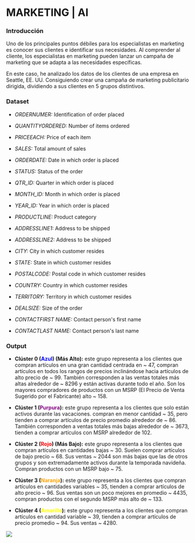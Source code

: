 # MARKETING | AI

### Introducción
Uno de los principales puntos débiles para los especialistas en marketing es conocer sus clientes e identificar sus necesidades. Al comprender al cliente, los especialistas en marketing pueden lanzar un campaña de marketing que se adapta a las necesidades específicas.

En este caso, he analizado los datos de los clientes de una empresa en Seattle, EE. UU. Consiguiendo crear una campaña de marketing publicitario dirigida, dividiendo a sus clientes en 5 grupos distintivos.

### Dataset
- *ORDERNUMER:* Identification of order placed
- *QUANTITYORDERED:* Number of items ordered
- *PRICEEACH:* Price of each item
- *SALES:* Total amount of sales
- *ORDERDATE:* Date in which order is placed
- *STATUS:* Status of the order
- *QTR_ID:* Quarter in which order is placed
- *MONTH_ID:* Month in which order is placed
- *YEAR_ID:* Year in which order is placed
- *PRODUCTLINE:* Product category


- *ADDRESSLINE1:* Address to be shipped
- *ADDRESSLINE2:* Address to be shipped
- *CITY:* City in which customer resides
- *STATE:* State in which customer resides
- *POSTALCODE:* Postal code in which customer resides
- *COUNTRY:* Country in which customer resides
- *TERRITORY:* Territory in which customer resides
- *DEALSIZE:* Size of the order
- *CONTACTFIRST NAME:* Contact person's first name
- *CONTACTLAST NAME:* Contact person's last name

### Output
- **Clúster 0 (<span style="color:blue">Azul</span>) (Más Alto):** este grupo representa a los clientes que compran artículos en una gran cantidad centrada en ~ 47, compran artículos en todos los rangos de precios inclinándose hacia artículos de alto precio de ~ 99. También corresponden a las ventas totales más altas alrededor de ~ 8296 y están activas durante todo el año. Son los mayores compradores de productos con un MSRP (El Precio de Venta Sugerido por el Fabricante) alto ~ 158.

- **Clúster 1 (<span style="color:purple">Purpura</span>):** este grupo representa a los clientes que solo están activos durante las vacaciones. compran en menor cantidad ~ 35, pero tienden a comprar artículos de precio promedio alrededor de ~ 86. También corresponden a ventas totales más bajas alrededor de ~ 3673, tienden a comprar artículos con MSRP alrededor de 102.

- **Clúster 2 (<span style="color:red">Rojo</span>) (Más Bajo):** este grupo representa a los clientes que compran artículos en cantidades bajas ~ 30. Suelen comprar artículos de bajo precio ~ 68. Sus ventas ~ 2044 son más bajas que las de otros grupos y son extremadamente activos durante la temporada navideña. Compran productos con un MSRP bajo ~ 75.

- **Clúster 3 (<span style="color:orange">Naranja</span>):** este grupo representa a los clientes que compran artículos en cantidades variables ~ 35, tienden a comprar artículos de alto precio ~ 96. Sus ventas son un poco mejores en promedio ~ 4435, compran productos con el segundo MSRP más alto de ~ 133.

- **Clúster 4 (<span style="color:yellow">Amarillo</span>):** este grupo representa a los clientes que compran artículos en cantidad variable ~ 39, tienden a comprar artículos de precio promedio ~ 94. Sus ventas ~ 4280.

![](https://media-exp1.licdn.com/dms/image/C4D05AQHswW-q5g89yQ/feedshare-thumbnail_720_1280/0/1665355999164?e=1670637600&v=beta&t=MfcOHWePzTD1ls6wvRnhXnTatSKz3nnxRS-Tdf4teO4)


